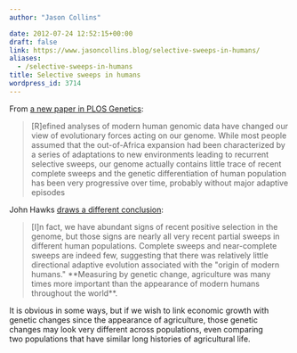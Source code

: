 ```yaml
---
author: "Jason Collins"

date: 2012-07-24 12:52:15+00:00
draft: false
link: https://www.jasoncollins.blog/selective-sweeps-in-humans/
aliases:
  - /selective-sweeps-in-humans
title: Selective sweeps in humans
wordpress_id: 3714
---
```


From [a new paper in PLOS Genetics](http://www.plosgenetics.org/article/info%3Adoi%2F10.1371%2Fjournal.pgen.1002837):


<blockquote>[R]efined analyses of modern human genomic data have changed our view of evolutionary forces acting on our genome. While most people assumed that the out-of-Africa expansion had been characterized by a series of adaptations to new environments leading to recurrent selective sweeps, our genome actually contains little trace of recent complete sweeps and the genetic differentiation of human population has been very progressive over time, probably without major adaptive episodes</blockquote>


John Hawks [draws a different conclusion](http://johnhawks.net/weblog/reviews/neandertals/neandertal_dna/alves-2012-selection-admixture.html):


<blockquote>[I]n fact, we have abundant signs of recent positive selection in the genome, but those signs are nearly all very recent partial sweeps in different human populations. Complete sweeps and near-complete sweeps are indeed few, suggesting that there was relatively little directional adaptive evolution associated with the "origin of modern humans." **Measuring by genetic change, agriculture was many times more important than the appearance of modern humans throughout the world**.</blockquote>


It is obvious in some ways, but if we wish to link economic growth with genetic changes since the appearance of agriculture, those genetic changes may look very different across populations, even comparing two populations that have similar long histories of agricultural life.
